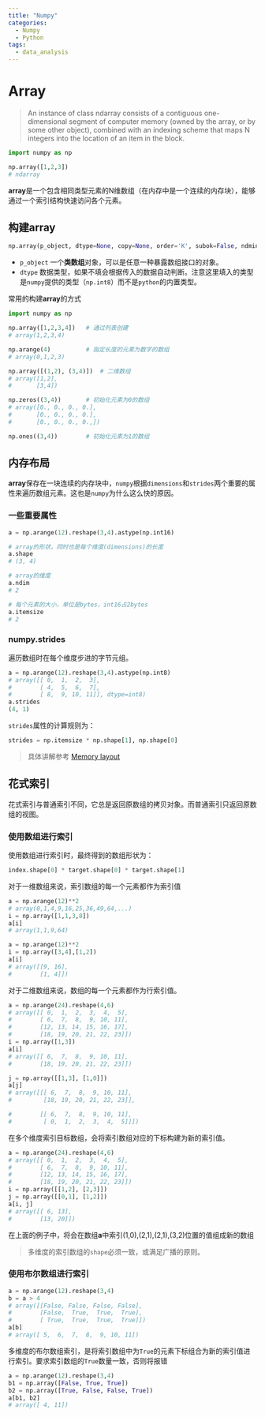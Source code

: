 ```yaml
---
title: "Numpy"
categories:
  - Numpy
  - Python
tags:
  - data_analysis
---
```


# **Array**

> An instance of class ndarray consists of a contiguous one-dimensional segment of computer memory (owned by the array, or by some other object), combined with an indexing scheme that maps N integers into the location of an item in the block.

```python
import numpy as np

np.array([1,2,3])
# ndarray
```
**array**是一个包含相同类型元素的N维数组（在内存中是一个连续的内存块），能够通过一个索引结构快速访问各个元素。

## 构建**array**
```python
np.array(p_object, dtype=None, copy=None, order='K', subok=False, ndmin=0)
```
- `p_object` 一个**类数组**对象，可以是任意一种暴露数组接口的对象。
- `dtype` 数据类型，如果不填会根据传入的数据自动判断。注意这里填入的类型是`numpy`提供的类型（`np.int8`）而不是`python`的内置类型。

常用的构建**array**的方式
```python
import numpy as np

np.array([1,2,3,4])   # 通过列表创建
# array(1,2,3,4)

np.arange(4)          # 指定长度的元素为数字的数组
# array(0,1,2,3)

np.array([(1,2), (3,4)])  # 二维数组
# array([1,2],
#       [3,4])

np.zeros((3,4))       # 初始化元素为0的数组
# array([0., 0., 0., 0.],
#       [0., 0., 0., 0.],
#       [0., 0., 0., 0.,])

np.ones((3,4))        # 初始化元素为1的数组
```

## 内存布局
**array**保存在一块连续的内存块中，`numpy`根据`dimensions`和`strides`两个重要的属性来遍历数组元素。这也是`numpy`为什么这么快的原因。

### 一些重要属性
```python
a = np.arange(12).reshape(3,4).astype(np.int16)

# array的形状，同时也是每个维度(dimensions)的长度
a.shape
# (3, 4)

# array的维度
a.ndim
# 2

# 每个元素的大小，单位是bytes，int16占2bytes
a.itemsize
# 2
```

### **numpy.strides**
遍历数组时在每个维度步进的字节元组。
```python
a = np.arange(12).reshape(3,4).astype(np.int8)
# array([[ 0,  1,  2,  3],
#        [ 4,  5,  6,  7],
#        [ 8,  9, 10, 11]], dtype=int8)
a.strides
(4, 1) 
```

`strides`属性的计算规则为：
```python
strides = np.itemsize * np.shape[1], np.shape[0] 
```

> 具体讲解参考 [Memory layout](https://www.labri.fr/perso/nrougier/from-python-to-numpy/#anatomy-of-an-array)

## 花式索引
花式索引与普通索引不同，它总是返回原数组的拷贝对象。而普通索引只返回原数组的视图。

### 使用数组进行索引
使用数组进行索引时，最终得到的数组形状为：
```python
index.shape[0] * target.shape[0] * target.shape[1]
```

对于一维数组来说，索引数组的每一个元素都作为索引值
```python
a = np.arange(12)**2
# array(0,1,4,9,16,25,36,49,64,...)
i = np.array([1,1,3,8])
a[i]
# array(1,1,9,64)

a = np.arange(12)**2
i = np.array([3,4],[1,2])
a[i]
# array([[9, 16],
#        [1, 4]])
```

对于二维数组来说，数组的每一个元素都作为行索引值。
```python
a = np.arange(24).reshape(4,6)
# array([[ 0,  1,  2,  3,  4,  5],
#        [ 6,  7,  8,  9, 10, 11],
#        [12, 13, 14, 15, 16, 17],
#        [18, 19, 20, 21, 22, 23]])
i = np.array([1,3])
a[i]
# array([[ 6,  7,  8,  9, 10, 11],
#        [18, 19, 20, 21, 22, 23]])

j = np.array([[1,3], [1,0]])
a[j]
# array([[[ 6,  7,  8,  9, 10, 11],
#         [18, 19, 20, 21, 22, 23]],

#        [[ 6,  7,  8,  9, 10, 11],
#         [ 0,  1,  2,  3,  4,  5]]])
```

在多个维度索引目标数组，会将索引数组对应的下标构建为新的索引值。
```python
a = np.arange(24).reshape(4,6)
# array([[ 0,  1,  2,  3,  4,  5],
#        [ 6,  7,  8,  9, 10, 11],
#        [12, 13, 14, 15, 16, 17],
#        [18, 19, 20, 21, 22, 23]])
i = np.array([[1,2], [2,3]])
j = np.array([[0,1], [1,2]])
a[i, j]
# array([[ 6, 13],
#        [13, 20]])
```
在上面的例子中，将会在数组**a**中索引(1,0),(2,1),(2,1),(3,2)位置的值组成新的数组

> 多维度的索引数组的`shape`必须一致，或满足广播的原则。

### 使用布尔数组进行索引
```python
a = np.arange(12).reshape(3,4)
b = a > 4
# array([[False, False, False, False],
#        [False,  True,  True,  True],
#        [ True,  True,  True,  True]])
a[b]
# array([ 5,  6,  7,  8,  9, 10, 11])
```

多维度的布尔数组索引，是将索引数组中为`True`的元素下标组合为新的索引值进行索引。要求索引数组的`True`数量一致，否则将报错
```python
a = np.arange(12).reshape(3,4)
b1 = np.array([False, True, True])
b2 = np.array([True, False, False, True])
a[b1, b2]
# array([ 4, 11])
```